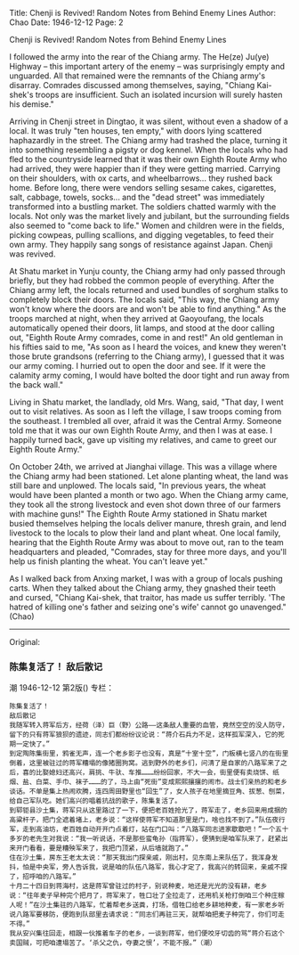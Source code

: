 Title: Chenji is Revived! Random Notes from Behind Enemy Lines
Author: Chao
Date: 1946-12-12
Page: 2

Chenji is Revived!
Random Notes from Behind Enemy Lines

I followed the army into the rear of the Chiang army. The He(ze) Ju(ye) Highway – this important artery of the enemy – was surprisingly empty and unguarded. All that remained were the remnants of the Chiang army's disarray. Comrades discussed among themselves, saying, "Chiang Kai-shek's troops are insufficient. Such an isolated incursion will surely hasten his demise."

Arriving in Chenji street in Dingtao, it was silent, without even a shadow of a local. It was truly "ten houses, ten empty," with doors lying scattered haphazardly in the street. The Chiang army had trashed the place, turning it into something resembling a pigsty or dog kennel. When the locals who had fled to the countryside learned that it was their own Eighth Route Army who had arrived, they were happier than if they were getting married. Carrying on their shoulders, with ox carts, and wheelbarrows... they rushed back home. Before long, there were vendors selling sesame cakes, cigarettes, salt, cabbage, towels, socks... and the "dead street" was immediately transformed into a bustling market. The soldiers chatted warmly with the locals. Not only was the market lively and jubilant, but the surrounding fields also seemed to "come back to life." Women and children were in the fields, picking cowpeas, pulling scallions, and digging vegetables, to feed their own army. They happily sang songs of resistance against Japan. Chenji was revived.

At Shatu market in Yunju county, the Chiang army had only passed through briefly, but they had robbed the common people of everything. After the Chiang army left, the locals returned and used bundles of sorghum stalks to completely block their doors. The locals said, "This way, the Chiang army won't know where the doors are and won't be able to find anything." As the troops marched at night, when they arrived at Gaoyoufang, the locals automatically opened their doors, lit lamps, and stood at the door calling out, "Eighth Route Army comrades, come in and rest!" An old gentleman in his fifties said to me, "As soon as I heard the voices, and knew they weren't those brute grandsons (referring to the Chiang army), I guessed that it was our army coming. I hurried out to open the door and see. If it were the calamity army coming, I would have bolted the door tight and run away from the back wall."

Living in Shatu market, the landlady, old Mrs. Wang, said, "That day, I went out to visit relatives. As soon as I left the village, I saw troops coming from the southeast. I trembled all over, afraid it was the Central Army. Someone told me that it was our own Eighth Route Army, and then I was at ease. I happily turned back, gave up visiting my relatives, and came to greet our Eighth Route Army."

On October 24th, we arrived at Jianghai village. This was a village where the Chiang army had been stationed. Let alone planting wheat, the land was still bare and unplowed. The locals said, "In previous years, the wheat would have been planted a month or two ago. When the Chiang army came, they took all the strong livestock and even shot down three of our farmers with machine guns!" The Eighth Route Army stationed in Shatu market busied themselves helping the locals deliver manure, thresh grain, and lend livestock to the locals to plow their land and plant wheat. One local family, hearing that the Eighth Route Army was about to move out, ran to the team headquarters and pleaded, "Comrades, stay for three more days, and you'll help us finish planting the wheat. You can't leave yet."

As I walked back from Anxing market, I was with a group of locals pushing carts. When they talked about the Chiang army, they gnashed their teeth and cursed, "Chiang Kai-shek, that traitor, has made us suffer terribly. 'The hatred of killing one's father and seizing one's wife' cannot go unavenged." (Chao)



<hr /> 

Original: 


### 陈集复活了！  敌后散记
潮
1946-12-12
第2版()
专栏：

    陈集复活了！
    敌后散记
    我随军转入蒋军后方，经荷（泽）巨（野）公路——这条敌人重要的血管，竟然空空的没人防守，留下的只有蒋军狼狈的遗迹，同志们都纷纷议论说：“蒋介石兵力不足，这样孤军深入，它的死期一定快了。”
    到定陶陈集街里，鸦雀无声，连一个老乡影子也没有，真是“十室十空”，门板横七竖八的在街里倒着，这里被驻过的蒋军糟塌的像猪圈狗窝。逃到野外的老乡们，问清了是自家的八路军来了之后，喜的比娶媳妇还高兴，肩挑、牛驮、车推………纷纷回家，不大一会，街里便有卖烧饼、纸烟、盐、白菜、手巾、袜子………的了，马上由“死街”变成熙熙攘攘的闹市。战士们亲热的和老乡谈话。不单是集上热闹欢腾，连四周田野里也“回生”了，女人孩子在地里摘豆角、拔葱、刨菜，给自己军队吃。她们高兴的唱着抗战的歌子，陈集复活了。
    到郓钜县沙土集，蒋军只从这里路过了一下，便把老百姓抢光了，蒋军走了，老乡回来用成捆的高粱杆子，把门全遮着堵上，老乡说：“这样使蒋军不知道那里是门，啥也找不到了。”队伍夜行军，走到高油坊，老百姓自动开开门点着灯，站在门口叫：“八路军同志进家歇歇吧！”一个五十多岁的老先生对我说：“我一听说话，不是那些蛮龟孙（指蒋军），便猜到是咱军队来了，赶紧出来开门看看，要是糟殃军来了，我把门顶紧，从后墙就跑了。”
    住在沙土集，房东王老太太说：“那天我出门探亲戚，刚出村，见东南上来队伍了，我浑身发抖，怕是中央军，旁人告诉我，说是咱的队伍八路军，我心才定了，我高兴的转回来，亲戚不探了，招呼咱的八路军。”
    十月二十四日到蒋海村，这是蒋军曾驻过的村子，别说种麦，地还是光光的没有耕，老乡说：“往年麦子早种完个把月了，蒋军来了，牲口壮了全拉走了，还用机关枪打倒咱三个种庄稼人呢！”在沙土集驻的八路军，忙着帮老乡送粪，打场，借牲口给老乡耕地种麦，有一家老乡听说八路军要移防，便跑到队部里去请求说：“同志们再驻三天，就帮咱把麦子种完了，你们可走不得。”
    我从安兴集往回走，相跟一伙推着车子的老乡，一谈到蒋军，他们便咬牙切齿的骂“蒋介石这个卖国贼，可把咱遭塌苦了。‘杀父之仇，夺妻之恨’，不能不报。”（潮）
